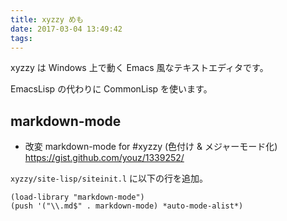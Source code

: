 ```yaml
---
title: xyzzy めも
date: 2017-03-04 13:49:42
tags:
---
```


xyzzy は Windows 上で動く Emacs 風なテキストエディタです。

EmacsLisp の代わりに CommonLisp を使います。

<!-- toc -->


## markdown-mode

 - 改変 markdown-mode for #xyzzy (色付け & メジャーモード化)    
   https://gist.github.com/youz/1339252/

`xyzzy/site-lisp/siteinit.l` に以下の行を追加。

```
(load-library "markdown-mode")
(push '("\\.md$" . markdown-mode) *auto-mode-alist*)
```

